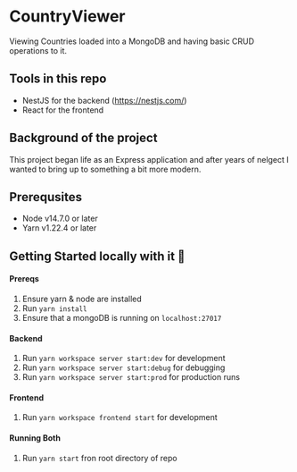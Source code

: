 CountryViewer
============
Viewing Countries loaded into a MongoDB and having basic CRUD operations to it. 


## Tools in this repo 
- NestJS for the backend (https://nestjs.com/)
- React for the frontend 

## Background of the project 
This project began life as an Express application and after years of nelgect I wanted to bring up to something a bit more modern. 

## Prerequsites 
- Node v14.7.0 or later
- Yarn v1.22.4 or later 

## Getting Started locally with it 🚀
#### Prereqs 
1. Ensure yarn & node are installed 
2. Run `yarn install`
3. Ensure that a mongoDB is running on `localhost:27017`

#### Backend
1. Run `yarn workspace server start:dev` for development
2. Run `yarn workspace server start:debug` for debugging 
3. Run `yarn workspace server start:prod` for production runs 

#### Frontend 
1. Run `yarn workspace frontend start` for development

#### Running Both 
1. Run `yarn start` fron root directory of repo
